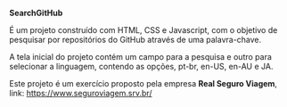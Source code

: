 <strong>SearchGitHub</strong>

É um projeto construído com HTML, CSS e Javascript, com o objetivo de pesquisar por repositórios do GitHub através de uma palavra-chave.

A tela inicial do projeto contém um campo para a pesquisa e outro para selecionar a linguagem, contendo as opções, pt-br, en-US, en-AU e JA.  

  Este projeto é um exercício proposto pela empresa <strong>Real Seguro Viagem</strong>, link: https://www.seguroviagem.srv.br/
